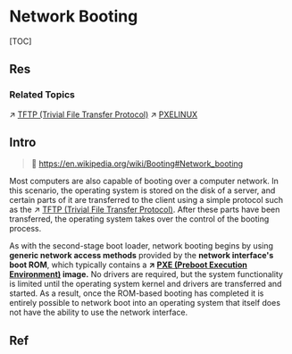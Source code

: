 # Network Booting

[TOC]



## Res
### Related Topics
↗ [TFTP (Trivial File Transfer Protocol)](../../../../../🏎️%20Computer%20Networking%20and%20Communication/📌%20Computer%20Networking%20Basics/0x01%20Application%20Layer/File%20Transferring/FTP%20(File%20Transfer%20Protocol)/TFTP%20(Trivial%20File%20Transfer%20Protocol).md)
↗ [PXELINUX](../Syslinux%20Project/PXELINUX.md)



## Intro
> 🔗 https://en.wikipedia.org/wiki/Booting#Network_booting

Most computers are also capable of booting over a computer network. In this scenario, the operating system is stored on the disk of a server, and certain parts of it are transferred to the client using a simple protocol such as the ↗ [TFTP (Trivial File Transfer Protocol)](../../../../../🏎️%20Computer%20Networking%20and%20Communication/📌%20Computer%20Networking%20Basics/0x01%20Application%20Layer/File%20Transferring/FTP%20(File%20Transfer%20Protocol)/TFTP%20(Trivial%20File%20Transfer%20Protocol).md). After these parts have been transferred, the operating system takes over the control of the booting process.

As with the second-stage boot loader, network booting begins by using **generic network access methods** provided by the **network interface's boot ROM**, which typically contains a **↗ [PXE (Preboot Execution Environment)](PXE%20(Preboot%20Execution%20Environment)/PXE%20(Preboot%20Execution%20Environment).md) image.** No drivers are required, but the system functionality is limited until the operating system kernel and drivers are transferred and started. As a result, once the ROM-based booting has completed it is entirely possible to network boot into an operating system that itself does not have the ability to use the network interface.



## Ref

